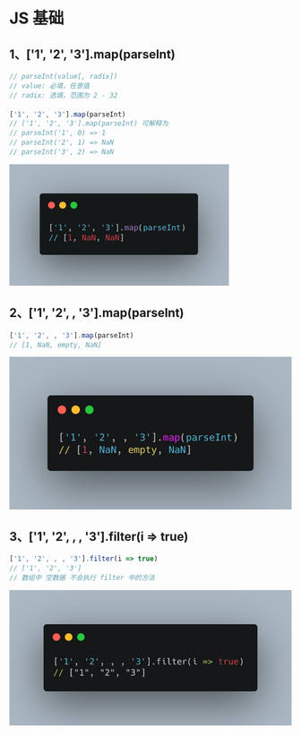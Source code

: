 # JS 基础

## 1、['1', '2', '3'].map(parseInt)
```javascript
// parseInt(value[, radix])
// value: 必填，任意值
// radix: 选填，范围为 2 - 32

['1', '2', '3'].map(parseInt)
// ['1', '2', '3'].map(parseInt) 可解释为
// parseInt('1', 0) => 1
// parseInt('2', 1) => NaN
// parseInt('3', 2) => NaN
```
![1.png](../.vuepress/public/interview/1.png)

## 2、['1', '2', , '3'].map(parseInt)
```javascript
['1', '2', , '3'].map(parseInt)
// [1, NaN, empty, NaN]
```
![2.png](../.vuepress/public/interview/2.png)

## 3、['1', '2', , , '3'].filter(i => true)
```javascript
['1', '2', , , '3'].filter(i => true)
// ['1', '2', '3']
// 数组中 空数据 不会执行 filter 中的方法
```
![3.png](../.vuepress/public/interview/3.png)
